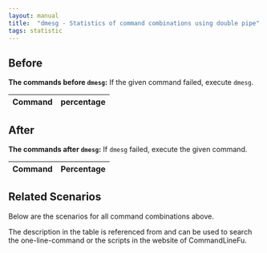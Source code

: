 ```yaml
---
layout: manual
title:  "dmesg - Statistics of command combinations using double pipe"
tags: statistic
---
```


## Before

__The commands before `dmesg`:__ If the given command failed, execute `dmesg`.

| Command | percentage |
|--------|--------|



## After

__The commands after `dmesg`:__ If `dmesg` failed, execute the given command.

| Command | Percentage | 
|-------|--------|



## Related Scenarios

Below are the scenarios for all command combinations above.

The description in the table is referenced from and can be used to search the one-line-command or the scripts in the website of CommandLineFu.




